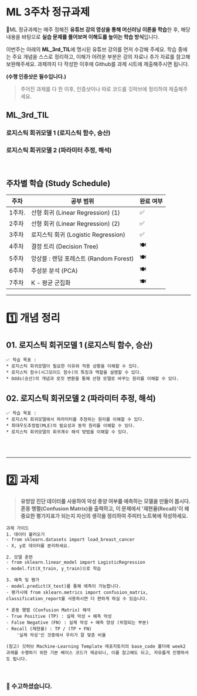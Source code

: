 # ML 3주차 정규과제

📌ML 정규과제는 매주 정해진 **유튜브 강의 영상을 통해 머신러닝 이론을 학습**한 후, 해당 내용을 바탕으로 **실습 문제를 풀어보며 이해도를 높이는 학습 방식**입니다. 

이번주는 아래의 **ML_3rd_TIL**에 명시된 유튜브 강의를 먼저 수강해 주세요. 학습 중에는 주요 개념을 스스로 정리하고, 이해가 어려운 부분은 강의 자료나 추가 자료를 참고해 보완해주세요. 과제까지 다 작성한 이후에 Github를 과제 시트에 제출해주시면 됩니다.



**(수행 인증샷은 필수입니다.)** 

> 주어진 과제를 다 한 이후, 인증샷이나 따로 코드를 깃허브에 정리하여 제출해주세요.



## ML_3rd_TIL

### 로지스틱 회귀모델 1 (로지스틱 함수, 승산)

### 로지스틱 회귀모델 2 (파라미터 추정, 해석)

<br>



## 주차별 학습 (Study Schedule)

| 주차   | 공부 범위                              | 완료 여부 |
| ------ | -------------------------------------- | --------- |
| 1주차. | 선형 회귀 (Linear Regression) (1)      | ✅         |
| 2주차  | 선형 회귀 (Linear Regression) (2)      | ✅         |
| 3주차  | 로지스틱 회귀 (Logistic Regression)    | ✅         |
| 4주차  | 결정 트리 (Decision Tree)              | 🍽️         |
| 5주차  | 앙상블 : 랜덤 포레스트 (Random Forest) | 🍽️         |
| 6주차  | 주성분 분석 (PCA)                      | 🍽️         |
| 7주차  | K - 평균 군집화                        | 🍽️         |

<!-- 여기까진 그대로 둬 주세요-->



---

# 1️⃣ 개념 정리

## 01. 로지스틱 회귀모델 1 (로지스틱 함수, 승산)

```
✅ 학습 목표 :
* 로지스틱 회귀모델이 필요한 이유와 적용 상황을 이해할 수 있다.
* 로지스틱 함수(시그모이드 함수)의 특징과 역할을 설명할 수 있다.
* Odds(승산)의 개념과 로짓 변환을 통해 선형 모델로 바꾸는 원리를 이해할 수 있다. 
```

<!-- 새롭게 배운 내용을 자유롭게 정리해주세요.-->



## 02. 로지스틱 회귀모델 2 (파라미터 추정, 해석)

```
✅ 학습 목표 :
* 로지스틱 회귀모델에서 파라미터를 추정하는 원리를 이해할 수 있다.
* 최대우도추정법(MLE)의 필요성과 동작 원리를 이해할 수 있다.
* 로지스틱 회귀모델의 회귀계수 해석 방법을 이해할 수 있다. 
```

<!-- 새롭게 배운 내용을 자유롭게 정리해주세요.-->



<br>
<br>

---

# 2️⃣ 과제

> **유방암 진단 데이터를 사용하여 악성 종양 여부를 예측하는 모델을 만들어 봅시다. 혼동 행렬(Confusion Matrix)을 출력하고, 이 문제에서 '재현율(Recall)'이 왜 중요한 평가지표가 되는지 자신의 생각을 정리하여 주피터 노트북에 작성하세요.**



~~~
과제 가이드
1. 데이터 불러오기
- from sklearn.datasets import load_breast_cancer
- X, y로 데이터를 분리하세요.

2. 모델 훈련
- from sklearn.linear_model import LogisticRegression
- model.fit(X_train, y_train)으로 학습

3. 예측 및 평가
- model.predict(X_test)를 통해 에측이 가능합니다.
- 평가시에 from sklearn.metrics import confusion_matrix, classification_report를 사용하시면 더 편하게 하실 수 있습니다. 

* 혼동 행렬 (Confusion Matrix) 해석
- True Positive (TP) : 실제 악성 + 예측 악성
- False Negative (FN) : 실제 악성 + 예측 양성 (위험되는 부분)
- Recall (재현율) : TP / (TP + FN) 
	'실제 악성'인 것중에서 우리가 잘 맞춘 비율 
	
(참고) 깃허브 Machine-Learning Template 레포지토리의 base_code 폴더에 week2 과제를 수행하기 위한 기본 베이스 코드가 제공되니, 이를 참고해도 되고, 자유롭게 진행하셔도 됩니다. 
~~~



<br>

### 🎉 수고하셨습니다.

